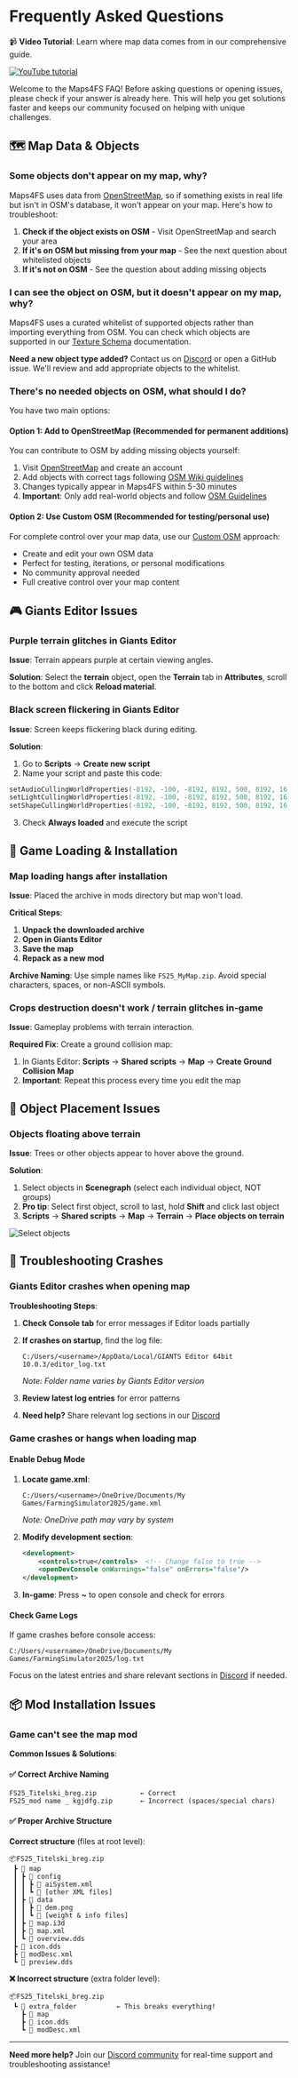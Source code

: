 # Frequently Asked Questions

📹 **Video Tutorial**: Learn where map data comes from in our comprehensive guide.

[![YouTube tutorial](https://github.com/user-attachments/assets/4e3e1e1a-7882-4673-87c4-f913775d178e)](https://www.youtube.com/watch?v=hPbJZ0HoiDE)

Welcome to the Maps4FS FAQ! Before asking questions or opening issues, please check if your answer is already here. This will help you get solutions faster and keeps our community focused on helping with unique challenges.

## 🗺️ Map Data & Objects

### Some objects don't appear on my map, why?

Maps4FS uses data from [OpenStreetMap](https://www.openstreetmap.org/), so if something exists in real life but isn't in OSM's database, it won't appear on your map. Here's how to troubleshoot:

1. **Check if the object exists on OSM** - Visit OpenStreetMap and search your area
2. **If it's on OSM but missing from your map** - See the next question about whitelisted objects
3. **If it's not on OSM** - See the question about adding missing objects

### I can see the object on OSM, but it doesn't appear on my map, why?

Maps4FS uses a curated whitelist of supported objects rather than importing everything from OSM. You can check which objects are supported in our [Texture Schema](texture_schema.md) documentation.

**Need a new object type added?** Contact us on [Discord](https://discord.gg/Sj5QKKyE42) or open a GitHub issue. We'll review and add appropriate objects to the whitelist.

### There's no needed objects on OSM, what should I do?

You have two main options:

#### Option 1: Add to OpenStreetMap (Recommended for permanent additions)
You can contribute to OSM by adding missing objects yourself:
1. Visit [OpenStreetMap](https://www.openstreetmap.org/) and create an account
2. Add objects with correct tags following [OSM Wiki guidelines](https://wiki.openstreetmap.org/wiki/Main_Page)
3. Changes typically appear in Maps4FS within 5-30 minutes
4. **Important**: Only add real-world objects and follow [OSM Guidelines](https://wiki.openstreetmap.org/wiki/Good_practice)

#### Option 2: Use Custom OSM (Recommended for testing/personal use)
For complete control over your map data, use our [Custom OSM](custom_osm.md) approach:
- Create and edit your own OSM data
- Perfect for testing, iterations, or personal modifications
- No community approval needed
- Full creative control over your map content

## 🎮 Giants Editor Issues

### Purple terrain glitches in Giants Editor

**Issue**: Terrain appears purple at certain viewing angles.

**Solution**: Select the **terrain** object, open the **Terrain** tab in **Attributes**, scroll to the bottom and click **Reload material**.

### Black screen flickering in Giants Editor

**Issue**: Screen keeps flickering black during editing.

**Solution**: 
1. Go to **Scripts** → **Create new script**
2. Name your script and paste this code:

```lua
setAudioCullingWorldProperties(-8192, -100, -8192, 8192, 500, 8192, 16, 0, 9000)
setLightCullingWorldProperties(-8192, -100, -8192, 8192, 500, 8192, 16, 0, 9000)
setShapeCullingWorldProperties(-8192, -100, -8192, 8192, 500, 8192, 16, 0, 9000)
```

3. Check **Always loaded** and execute the script

## 🚜 Game Loading & Installation

### Map loading hangs after installation

**Issue**: Placed the archive in mods directory but map won't load.

**Critical Steps**:
1. **Unpack the downloaded archive**
2. **Open in Giants Editor**
3. **Save the map**
4. **Repack as a new mod**

**Archive Naming**: Use simple names like `FS25_MyMap.zip`. Avoid special characters, spaces, or non-ASCII symbols.

### Crops destruction doesn't work / terrain glitches in-game

**Issue**: Gameplay problems with terrain interaction.

**Required Fix**: Create a ground collision map:
1. In Giants Editor: **Scripts** → **Shared scripts** → **Map** → **Create Ground Collision Map**
2. **Important**: Repeat this process every time you edit the map

## 🔧 Object Placement Issues

### Objects floating above terrain

**Issue**: Trees or other objects appear to hover above the ground.

**Solution**:
1. Select objects in **Scenegraph** (select each individual object, NOT groups)
2. **Pro tip**: Select first object, scroll to last, hold **Shift** and click last object
3. **Scripts** → **Shared scripts** → **Map** → **Terrain** → **Place objects on terrain**

![Select objects](https://github.com/user-attachments/assets/2afbea4e-6d0c-4ee5-a3c1-ce021926c9fd)

## 🐛 Troubleshooting Crashes

### Giants Editor crashes when opening map

**Troubleshooting Steps**:

1. **Check Console tab** for error messages if Editor loads partially
2. **If crashes on startup**, find the log file:
   ```
   C:/Users/<username>/AppData/Local/GIANTS Editor 64bit 10.0.3/editor_log.txt
   ```
   *Note: Folder name varies by Giants Editor version*

3. **Review latest log entries** for error patterns
4. **Need help?** Share relevant log sections in our [Discord](https://discord.gg/Sj5QKKyE42)

### Game crashes or hangs when loading map

#### Enable Debug Mode
1. **Locate game.xml**:
   ```
   C:/Users/<username>/OneDrive/Documents/My Games/FarmingSimulator2025/game.xml
   ```
   *Note: OneDrive path may vary by system*

2. **Modify development section**:
   ```xml
   <development>
       <controls>true</controls>  <!-- Change false to true -->
       <openDevConsole onWarnings="false" onErrors="false"/>
   </development>
   ```

3. **In-game**: Press **~** to open console and check for errors

#### Check Game Logs
If game crashes before console access:
```
C:/Users/<username>/OneDrive/Documents/My Games/FarmingSimulator2025/log.txt
```

Focus on the latest entries and share relevant sections in [Discord](https://discord.gg/Sj5QKKyE42) if needed.

## 📦 Mod Installation Issues

### Game can't see the map mod

**Common Issues & Solutions**:

#### ✅ Correct Archive Naming
```
FS25_Titelski_breg.zip           ← Correct
FS25_mod name _ kgjdfg.zip       ← Incorrect (spaces/special chars)
```

#### ✅ Proper Archive Structure
**Correct structure** (files at root level):
```
📦FS25_Titelski_breg.zip
 ┣ 📂 map
 ┃ ┣ 📂 config
 ┃ ┃ ┣ 📄 aiSystem.xml
 ┃ ┃ ┗ 📄 [other XML files]
 ┃ ┣ 📂 data
 ┃ ┃ ┣ 📄 dem.png
 ┃ ┃ ┗ 📄 [weight & info files]
 ┃ ┣ 📄 map.i3d
 ┃ ┣ 📄 map.xml
 ┃ ┗ 📄 overview.dds
 ┣ 📄 icon.dds
 ┣ 📄 modDesc.xml
 ┗ 📄 preview.dds
```

**❌ Incorrect structure** (extra folder level):
```
📦FS25_Titelski_breg.zip
 ┗ 📂 extra_folder          ← This breaks everything!
   ┣ 📂 map
   ┣ 📄 icon.dds
   ┗ 📄 modDesc.xml
```

---

**Need more help?** Join our [Discord community](https://discord.gg/Sj5QKKyE42) for real-time support and troubleshooting assistance!
